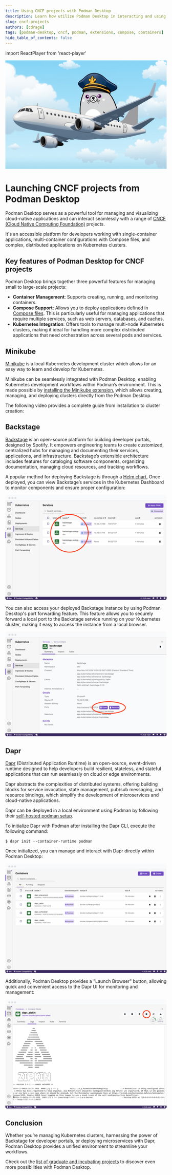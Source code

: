 ```yaml
---
title: Using CNCF projects with Podman Desktop
description: Learn how utilize Podman Desktop in interacting and using CNCF projects!
slug: cncf-projects
authors: [cdrage]
tags: [podman-desktop, cncf, podman, extensions, compose, containers]
hide_table_of_contents: false
---
```


import ReactPlayer from 'react-player'

![plane](img/cncf-projects/plane.png)

# Launching CNCF projects from Podman Desktop

Podman Desktop serves as a powerful tool for managing and visualizing cloud-native applications and can interact seamlessly with a range of [CNCF (Cloud Native Computing Foundation)](https://www.cncf.io/) projects. 

It's an accessible platform for developers working with single-container applications, multi-container configurations with Compose files, and complex, distributed applications on Kubernetes clusters. 

## Key features of Podman Desktop for CNCF projects

Podman Desktop brings together three powerful features for managing small to large-scale projects:
* **Container Management**: Supports creating, running, and monitoring containers.
* **Compose Support**: Allows you to deploy applications defined in [Compose files](https://www.compose-spec.io/). This is particularly useful for managing applications that require multiple services, such as web servers, databases, and caches.
* **Kubernetes Integration**: Offers tools to manage multi-node Kubernetes clusters, making it ideal for handling more complex distributed applications that need orchestration across several pods and services.

## Minikube

[Minikube](https://minikube.sigs.k8s.io/docs/) is a local Kubernetes development cluster which allows for an easy way to learn and develop for Kubernetes.

Minikube can be seamlessly integrated with Podman Desktop, enabling Kubernetes development workflows within Podman’s environment. This is made possible by [installing the Minikube extension](https://podman-desktop.io/docs/minikube/installing-extension), which allows creating, managing, and deploying clusters directly from the Podman Desktop.


The following video provides a complete guide from installation to cluster creation:

<ReactPlayer playing playsinline controls url='https://github.com/containers/podman-desktop-media/raw/refs/heads/minikube/video/guide.mp4' width='100%' height='100%' />

## Backstage

[Backstage](https://backstage.io/) is an open-source platform for building developer portals, designed by Spotify. It empowers engineering teams to create customized, centralized hubs for managing and documenting their services, applications, and infrastructure. Backstage’s extensible architecture includes features for cataloging software components, organizing documentation, managing cloud resources, and tracking workflows.

A popular method for deploying Backstage is through a [Helm chart](https://github.com/backstage/charts), Once deployed, you can view Backstage’s services in the Kubernetes Dashboard to monitor components and ensure proper configuration:

![backstage services](img/cncf-projects/backstage.png)


You can also access your deployed Backstage instance by using Podman Desktop's port forwarding feature. This feature allows you to securely forward a local port to the Backstage service running on your Kubernetes cluster, making it easy to access the instance from a local browser.

![backstage port forward](img/cncf-projects/backstage_port.png)

## Dapr

[Dapr](https://docs.dapr.io/) (Distributed Application Runtime) is an open-source, event-driven runtime designed to help developers build resilient, stateless, and stateful applications that can run seamlessly on cloud or edge environments. 

Dapr abstracts the complexities of distributed systems, offering building blocks for service invocation, state management, pub/sub messaging, and resource bindings, which simplify the development of microservices and cloud-native applications.

Dapr can be deployed in a local environment using Podman by following their [self-hosted podman setup](https://docs.dapr.io/operations/hosting/self-hosted/self-hosted-with-podman/).

To initialize Dapr with Podman after installing the Dapr CLI, execute the following command:

```console
$ dapr init --container-runtime podman
```

Once initialized, you can manage and interact with Dapr directly within Podman Desktop:

![dapr](img/cncf-projects/dapr.png)

Additionally, Podman Desktop provides a "Launch Browser" button, allowing quick and convenient access to the Dapr UI for monitoring and management:

![dapr browser](img/cncf-projects/dapr_browser.png)

## Conclusion

Whether you’re managing Kubernetes clusters, harnessing the power of Backstage for developer portals, or deploying microservices with Dapr, Podman Desktop provides a unified environment to streamline your workflows.

Check out the [list of graduate and incubating projects](https://www.cncf.io/projects/) to discover even more possibilities with Podman Desktop.